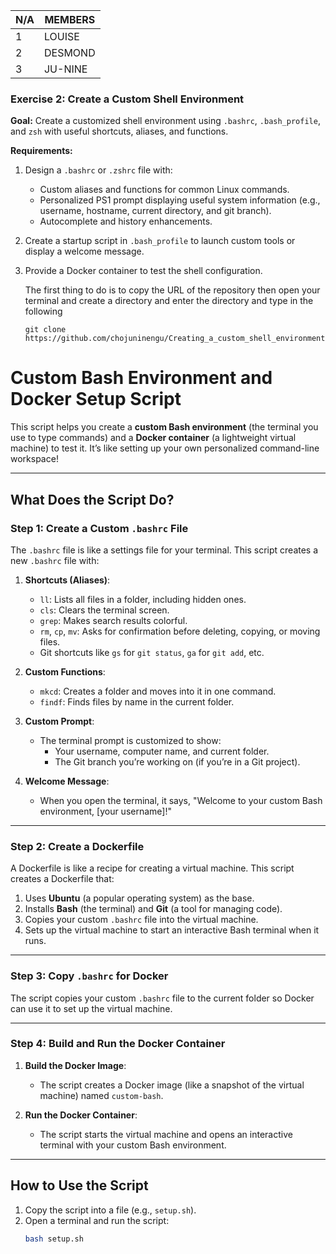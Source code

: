 | N/A | MEMBERS |
| --- | --- |
| 1 | LOUISE |
| 2 | DESMOND |
| 3 | JU-NINE |
### **Exercise 2: Create a Custom Shell Environment**

**Goal:** Create a customized shell environment using `.bashrc`, `.bash_profile`, and `zsh` with useful shortcuts, aliases, and functions.   

**Requirements:**

1. Design a `.bashrc` or `.zshrc` file with:
    - Custom aliases and functions for common Linux commands.
    - Personalized PS1 prompt displaying useful system information (e.g., username, hostname, current directory, and git branch).
    - Autocomplete and history enhancements.
2. Create a startup script in `.bash_profile` to launch custom tools or display a welcome message.
3. Provide a Docker container to test the shell configuration.

   The first thing to do is to copy the URL of the repository then open your terminal and create a directory and enter the directory and type in the following
   ```
   git clone https://github.com/chojuninengu/Creating_a_custom_shell_environment.git
   ```


# Custom Bash Environment and Docker Setup Script

This script helps you create a **custom Bash environment** (the terminal you use to type commands) and a **Docker container** (a lightweight virtual machine) to test it. It’s like setting up your own personalized command-line workspace!

---

## What Does the Script Do?

### Step 1: Create a Custom `.bashrc` File
The `.bashrc` file is like a settings file for your terminal. This script creates a new `.bashrc` file with:

1. **Shortcuts (Aliases)**:
   - `ll`: Lists all files in a folder, including hidden ones.
   - `cls`: Clears the terminal screen.
   - `grep`: Makes search results colorful.
   - `rm`, `cp`, `mv`: Asks for confirmation before deleting, copying, or moving files.
   - Git shortcuts like `gs` for `git status`, `ga` for `git add`, etc.

2. **Custom Functions**:
   - `mkcd`: Creates a folder and moves into it in one command.
   - `findf`: Finds files by name in the current folder.

3. **Custom Prompt**:
   - The terminal prompt is customized to show:
     - Your username, computer name, and current folder.
     - The Git branch you’re working on (if you’re in a Git project).

4. **Welcome Message**:
   - When you open the terminal, it says, "Welcome to your custom Bash environment, [your username]!"

---

### Step 2: Create a Dockerfile
A Dockerfile is like a recipe for creating a virtual machine. This script creates a Dockerfile that:

1. Uses **Ubuntu** (a popular operating system) as the base.
2. Installs **Bash** (the terminal) and **Git** (a tool for managing code).
3. Copies your custom `.bashrc` file into the virtual machine.
4. Sets up the virtual machine to start an interactive Bash terminal when it runs.

---

### Step 3: Copy `.bashrc` for Docker
The script copies your custom `.bashrc` file to the current folder so Docker can use it to set up the virtual machine.

---

### Step 4: Build and Run the Docker Container
1. **Build the Docker Image**:
   - The script creates a Docker image (like a snapshot of the virtual machine) named `custom-bash`.

2. **Run the Docker Container**:
   - The script starts the virtual machine and opens an interactive terminal with your custom Bash environment.

---

## How to Use the Script
1. Copy the script into a file (e.g., `setup.sh`).
2. Open a terminal and run the script:
   ```bash
   bash setup.sh
```
